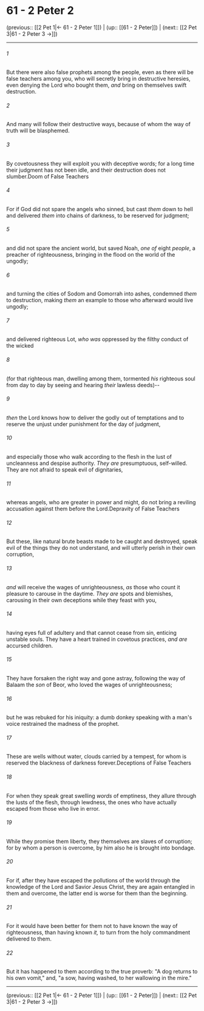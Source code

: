 # 61 - 2 Peter 2

(previous:: [[2 Pet 1|← 61 - 2 Peter 1]]) | (up:: [[61 - 2 Peter]]) | (next:: [[2 Pet 3|61 - 2 Peter 3 →]])

***


###### 1 
But there were also false prophets among the people, even as there will be false teachers among you, who will secretly bring in destructive heresies, even denying the Lord who bought them, _and_ bring on themselves swift destruction. 

###### 2 
And many will follow their destructive ways, because of whom the way of truth will be blasphemed. 

###### 3 
By covetousness they will exploit you with deceptive words; for a long time their judgment has not been idle, and their destruction does not slumber.Doom of False Teachers 

###### 4 
For if God did not spare the angels who sinned, but cast _them_ down to hell and delivered _them_ into chains of darkness, to be reserved for judgment; 

###### 5 
and did not spare the ancient world, but saved Noah, _one of_ eight _people_, a preacher of righteousness, bringing in the flood on the world of the ungodly; 

###### 6 
and turning the cities of Sodom and Gomorrah into ashes, condemned _them_ to destruction, making _them_ an example to those who afterward would live ungodly; 

###### 7 
and delivered righteous Lot, _who was_ oppressed by the filthy conduct of the wicked 

###### 8 
(for that righteous man, dwelling among them, tormented _his_ righteous soul from day to day by seeing and hearing _their_ lawless deeds)-- 

###### 9 
_then_ the Lord knows how to deliver the godly out of temptations and to reserve the unjust under punishment for the day of judgment, 

###### 10 
and especially those who walk according to the flesh in the lust of uncleanness and despise authority. _They are_ presumptuous, self-willed. They are not afraid to speak evil of dignitaries, 

###### 11 
whereas angels, who are greater in power and might, do not bring a reviling accusation against them before the Lord.Depravity of False Teachers 

###### 12 
But these, like natural brute beasts made to be caught and destroyed, speak evil of the things they do not understand, and will utterly perish in their own corruption, 

###### 13 
_and_ will receive the wages of unrighteousness, _as_ those who count it pleasure to carouse in the daytime. _They are_ spots and blemishes, carousing in their own deceptions while they feast with you, 

###### 14 
having eyes full of adultery and that cannot cease from sin, enticing unstable souls. They have a heart trained in covetous practices, _and are_ accursed children. 

###### 15 
They have forsaken the right way and gone astray, following the way of Balaam the _son_ of Beor, who loved the wages of unrighteousness; 

###### 16 
but he was rebuked for his iniquity: a dumb donkey speaking with a man's voice restrained the madness of the prophet. 

###### 17 
These are wells without water, clouds carried by a tempest, for whom is reserved the blackness of darkness forever.Deceptions of False Teachers 

###### 18 
For when they speak great swelling _words_ of emptiness, they allure through the lusts of the flesh, through lewdness, the ones who have actually escaped from those who live in error. 

###### 19 
While they promise them liberty, they themselves are slaves of corruption; for by whom a person is overcome, by him also he is brought into bondage. 

###### 20 
For if, after they have escaped the pollutions of the world through the knowledge of the Lord and Savior Jesus Christ, they are again entangled in them and overcome, the latter end is worse for them than the beginning. 

###### 21 
For it would have been better for them not to have known the way of righteousness, than having known _it,_ to turn from the holy commandment delivered to them. 

###### 22 
But it has happened to them according to the true proverb: "A dog returns to his own vomit," and, "a sow, having washed, to her wallowing in the mire."

***

(previous:: [[2 Pet 1|← 61 - 2 Peter 1]]) | (up:: [[61 - 2 Peter]]) | (next:: [[2 Pet 3|61 - 2 Peter 3 →]])
